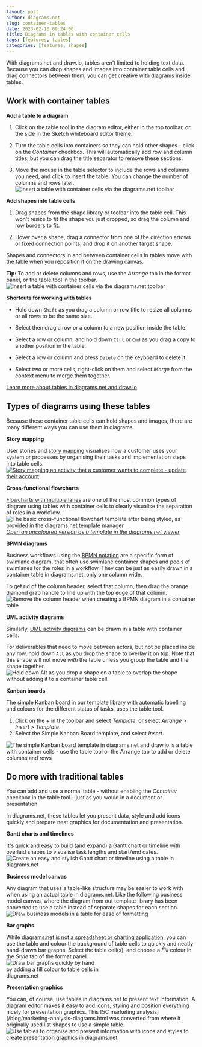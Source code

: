 ```yaml
---
layout: post
author: diagrams.net
slug: container-tables
date: 2023-02-10 09:24:00
title: Diagrams in tables with container cells
tags: [features, tables]
categories: [features, shapes]
---
```


With diagrams.net and draw.io, tables aren't limited to holding text data. Because you can drop shapes and images into container table cells and drag connectors between them, you can get creative with diagrams inside tables.


## Work with container tables

**Add a table to a diagram**

1. Click on the table tool in the diagram editor, either in the top toolbar, or the side in the Sketch whiteboard editor theme.
   
2. Turn the table cells into containers so they can hold other shapes - click on the _Container_ checkbox. This will automatically add row and column titles, but you can drag the title separator to remove these sections.  
   
3. Move the mouse in the table selector to include the rows and columns you need, and click to insert the table. You can change the number of columns and rows later. 
<br /><img src="/assets/img/blog/modern-mode-table-container.gif" style="max-width:100%;height:auto;" alt="Insert a table with container cells via the diagrams.net toolbar">

**Add shapes into table cells**

1. Drag shapes from the shape library or toolbar into the table cell. This won't resize to fit the shape you just dropped, so drag the column and row borders to fit. 

2. Hover over a shape, drag a connector from one of the direction arrows or fixed connection points, and drop it on another target shape. 

Shapes and connectors in and between container cells in tables move with the table when you reposition it on the drawing canvas. 

**Tip:** To add or delete columns and rows, use the _Arrange_ tab in the format panel, or the table tool in the toolbar. 
<br /><img src="/assets/img/blog/modern-mode-table-tools.png" style="width=100%;max-width:500px;height:auto;" alt="Insert a table with container cells via the diagrams.net toolbar">

**Shortcuts for working with tables**

* Hold down ``Shift`` as you drag a column or row title to resize all columns or all rows to be the same size. 

* Select then drag a row or a column to a new position inside the table. 

* Select a row or column, and hold down ``Ctrl`` or ``Cmd`` as you drag a copy to another position in the table. 

* Select a row or column and press ``Delete`` on the keyboard to delete it. 

* Select two or more cells, right-click on them and select _Merge_ from the context menu to merge them together. 

[Learn more about tables in diagrams.net and draw.io](/blog/tables.html)

## Types of diagrams using these tables

Because these container table cells can hold shapes and images, there are many different ways you can use them in diagrams.

**Story mapping**

User stories and [story mapping](/blog/story-mapping.html) visualises how a customer uses your system or processes by organising their tasks and implementation steps into table cells. 
<br />[<img src="/assets/img/blog/story-mapping-example-update-account.png" style="max-width:100%;height:auto;" alt="Story mapping an activity that a customer wants to complete - update their account">](https://viewer.diagrams.net/?lightbox=1&highlight=0000ff&page=1&edit=_blank&layers=1&nav=1&title=#Uhttps%3A%2F%2Fraw.githubusercontent.com%2Fjgraph%2Fdrawio-diagrams%2Fmaster%2Fblog%2Fstory-map.drawio)

**Cross-functional flowcharts**

[Flowcharts with multiple lanes](/blog/swimlane-diagrams.html#cross-functional-flowcharts) are one of the most common types of diagram using tables with container cells to clearly visualise the separation of roles in a workflow.
<br /><img src="/assets/img/blog/basic-cross-functional-flowchart-template.png" style="width=100%;max-width:500px;height:auto;" alt="The basic cross-functional flowchart template after being styled, as provided in the diagrams.net template manager">
<br />[_Open an uncoloured version as a template in the diagrams.net viewer_](https://viewer.diagrams.net/?splash=0&ui=kennedy&ibs=bpmn2&title=#Uhttps%3A%2F%2Fraw.githubusercontent.com%2Fjgraph%2Fdrawio-diagrams%2Fdev%2Ftemplates%2Fbasic%2Fcross.xml)

**BPMN diagrams**

Business workflows using the [BPMN notation](/blog/bpmn-2-0.html) are a specific form of swimlane diagram, that often use swimlane container shapes and pools of swimlanes for the roles in a workflow. They can be just as easily drawn in a container table in diagrams.net, only one column wide. 

To get rid of the column header, select that column, then drag the orange diamond grab handle to line up with the top edge of that column. 
<br /><img src="/assets/img/blog/bpmn-table-remove-column-header.gif" style="max-width:100%;height:auto;" alt="Remove the column header when creating a BPMN diagram in a container table">

**UML activity diagrams**

Similarly, [UML activity diagrams](/blog/uml-activity-diagrams.html) can be drawn in a table with container cells. 

For deliverables that need to move between actors, but not be placed inside any row, hold down ``Alt`` as you drop the shape to overlay it on top. Note that this shape will not move _with_ the table unless you group the table and the shape together. 
<br /><img src="/assets/img/blog/overlay-table-container.gif" style="max-width:100%;height:auto;" alt="Hold down Alt as you drop a shape on a table to overlap the shape without adding it to a container table cell.">

**Kanban boards**

The [simple Kanban board](/blog/kanban-board.html) in our template library with automatic labelling and colours for the different status of tasks, uses the table tool. 
1. Click on the + in the toolbar and select _Template_, or select _Arrange > Insert > Template_.
2. Select the Simple Kanban Board template, and select _Insert_. 

<img src="/assets/img/blog/kanban-table-tools.png" style="max-width:100%;height:auto;" alt="The simple Kanban board template in diagrams.net and draw.io is a table with container cells - use the table tool or the Arrange tab to add or delete columns and rows">


## Do more with traditional tables

You can add and use a normal table - without enabling the _Container_ checkbox in the table tool - just as you would in a document or presentation. 

In diagrams.net, these tables let you present data, style and add icons quickly and prepare neat graphics for documentation and presentation.

**Gantt charts and timelines**

It's quick and easy to build (and expand) a Gantt chart or [timeline](/blog/timelines.html) with overlaid shapes to visualise task lengths and start/end dates. 
<br /><img src="/assets/img/blog/gantt-table.png" style="max-width:100%;height:auto;" alt="Create an easy and stylish Gantt chart or timeline using a table in diagrams.net">


**Business model canvas**

Any diagram that uses a table-like structure may be easier to work with when using an actual table in diagrams.net. Like the following business model canvas, where the diagram from out template library has been converted to use a table instead of separate shapes for each section. 
<br /><img src="/assets/img/blog/business-model-canvas-table.png" style="max-width:100%;height:auto;" alt="Draw business models in a table for ease of formatting">


**Bar graphs** 

While [diagrams.net is not a spreadsheet or charting application](/blog/diagrams-charts-graphs.html), you can use the table and colour the background of table cells to quickly and neatly hand-drawn bar graphs. Select the table cell(s), and choose a _Fill_ colour in the _Style_ tab of the format panel. 
<br /><img src="/assets/img/blog/bar-graph-table.png" style="width=100%;max-width:250px;height:auto;" alt="Draw bar graphs quickly by hand by adding a fill colour to table cells in diagrams.net">

**Presentation graphics** 

You can, of course, use tables in diagrams.net to present text information. A diagram editor makes it easy to add icons, styling and position everything nicely for presentation graphics. This [5C marketing analysis](/blog/marketing-analysis-diagrams.html was converted from where it originally used list shapes to use a simple table. 
<br /><img src="/assets/img/blog/marketing-analysis-table.png" style="width=100%;max-width:600px;height:auto;" alt="Use tables to organise and present information with icons and styles to create presentation graphics in diagrams.net">